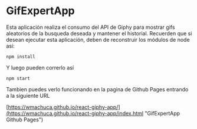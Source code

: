 # GifExpertApp

Esta aplicación realiza el consumo del API de Giphy para mostrar gifs aleatorios de la busqueda deseada y mantener el historial. Recuerden que si desean ejecutar esta aplicación, deben de reconstruir los módulos de node así:

```
npm install
```

Y luego pueden correrlo así

```
npm start
```

Tambien puedes verlo funcionando en la pagina de Github Pages entrando a la siguiente URL

[https://wmachuca.github.io/react-giphy-app/](https://wmachuca.github.io/react-giphy-app/index.html "GifExpertApp Github Pages")
